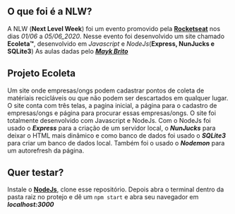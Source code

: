 ## O que foi é a NLW?
A NLW (**Next Level Week**) foi um evento promovido pela **[Rocketseat](https://youtube.com/rocketseat)** nos dias _01/06_ a _05/06_2020_. Nesse evento foi desenvolvido um site chamado **Ecoleta™**, desenvolvido em _Javascript_ e _NodeJs_(**Express, NunJucks e SQLite3**)
As aulas dadas pelo ***[Mayk Brito](https://github.com/maykbrito)***

## Projeto Ecoleta
Um site onde empresas/ongs podem cadastrar pontos de coleta de matériais recicláveis ou que não podem ser descartados em qualquer lugar. O site conta com três telas, a pagina inicial, a página para o cadastro de empresas/ongs e página para procurar essas empresas/ongs. O site foi totalmente desenvolvido com Javascript e NodeJs. Com o NodeJs foi usado o ***Express*** para a criação de um servidor local, o ***NunJucks*** para deixar o HTML mais dinâmico e como banco de dados foi usado o ***SQLite3*** para criar um banco de dados local. Também foi o usado o ***Nodemon*** para um autorefresh da página.

## Quer testar?
Instale o **[NodeJs](https://nodejs.org/en/download/)**, clone esse repositório. Depois abra o terminal dentro da pasta raiz no protejo e dê um ```npm start``` e abra seu navegador em ***localhost:3000***



